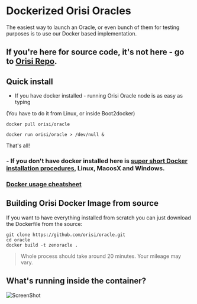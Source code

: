 # Dockerized Orisi Oracles

The easiest way to launch an Oracle, or even bunch of them for testing purposes is to use our Docker based implementation. 

## If you're here for source code, it's not here - go to [Orisi Repo](https://github.com/orisi/orisi).


## Quick install

- If you have docker installed - running Orisi Oracle node is as easy as typing


(You have to do it from Linux, or inside Boot2docker)

```
docker pull orisi/oracle
```

```
docker run orisi/oracle > /dev/null &
```

That's all!


### - If you don't have docker installed here is [super short Docker installation procedures](manual/docker_install.md), Linux, MacosX and Windows.

### [Docker usage cheatsheet](manual/docker_basics.md)

## Building Orisi Docker Image from source

If you want to have everything installed from scratch you can just download the Dockerfile from the source:
```
git clone https://github.com/orisi/oracle.git
cd oracle
docker build -t zenoracle .
```

>Whole process should take around 20 minutes. Your mileage may vary.

## What's running inside the container?
![ScreenShot](http://zenoracles.s3.amazonaws.com/README/content.png)

